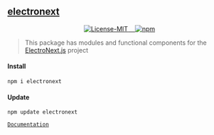 ## [electronext](https://github.com/electronextjs/electronext)
 
<p align="center">
<a href="#details">
<img src="https://img.shields.io/badge/License-MIT-319046?" alt="License-MIT"/>
&nbsp;&nbsp;
<img src="https://img.shields.io/badge/npm-v1.0.7-319046" alt="npm"/>
</a>
</p>

> This package has modules and functional components for the [ElectroNext.js](https://github.com/electronextjs/ElectroNext.js) project

#### Install
```
npm i electronext
```
#### Update
```
npm update electronext
```

[`Documentation`](https://electronextjs.vercel.app/docs/)